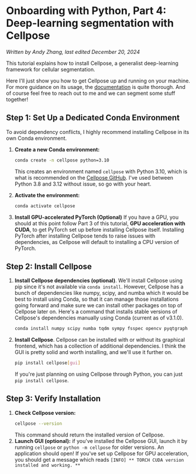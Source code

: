 # Onboarding with Python, Part 4: Deep-learning segmentation with Cellpose
*Written by Andy Zhang, last edited December 20, 2024*

This tutorial explains how to install Cellpose, a generalist deep-learning framework for cellular segmentation.

Here I'll just show you how to get Cellpose up and running on your machine. For more guidance on its usage, the [documentation](https://cellpose.readthedocs.io/en/latest/) is quite thorough. And of course feel free to reach out to me and we can segment some stuff together!

## Step 1: Set Up a Dedicated Conda Environment
To avoid dependency conflicts, I highly recommend installing Cellpose in its own Conda environment.

1. **Create a new Conda environment:**
   ```bash
   conda create -n cellpose python=3.10
   ```
   This creates an environment named `cellpose` with Python 3.10, which is what is recommended on the [Cellpose GitHub](https://github.com/mouseland/cellpose). I've used between Python 3.8 and 3.12 without issue, so go with your heart.

2. **Activate the environment:**
   ```bash
   conda activate cellpose
   ```

3. **Install GPU-accelerated PyTorch (Optional)**
   If you have a GPU, you should at this point follow Part 3 of this tutorial, **GPU acceleration with CUDA**, to get PyTorch set up before installing Cellpose itself. Installing PyTorch after installing Cellpose tends to raise issues with dependencies, as Cellpose will default to installing a CPU version of PyTorch.

## Step 2: Install Cellpose
1. **Install Cellpose dependencies (optional)**. We'll install Cellpose using pip since it's not available via `conda install`. However, Cellpose has a bunch of dependencies like numpy, scipy, and numba which it would be best to install using Conda, so that it can manage those installations going forward and make sure we can install other packages on top of Cellpose later on.
   Here's a command that installs stable versions of Cellpose's dependencies manually using Conda (current as of v3.1.0).
   ```bash
   conda install numpy scipy numba tqdm sympy fsspec opencv pyqtgraph qtpy colorama fastremap natsort superqt tifffile
     ```
2. **Install Cellpose**. Cellpose can be installed with or without its graphical frontend, which has a collection of additional dependencies. I think the GUI is pretty solid and worth installing, and we'll use it further on.
   ```bash
   pip install cellpose[gui]
   ```
   If you're just planning on using Cellpose through Python, you can just `pip install cellpose`.

## Step 3: Verify Installation
1. **Check Cellpose version:**
   ```bash
   cellpose --version
   ```
   This command should return the installed version of Cellpose.
2. **Launch GUI (optional):** if you've installed the Cellpose GUI, launch it by running `cellpose` or `python -m cellpose` for older versions. An application should open! If you've set up Cellpose for GPU acceleration, you should get a message which reads `[INFO] ** TORCH CUDA version installed and working. **`